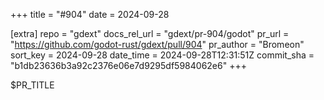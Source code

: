 +++
title = "#904"
date = 2024-09-28

[extra]
repo = "gdext"
docs_rel_url = "gdext/pr-904/godot"
pr_url = "https://github.com/godot-rust/gdext/pull/904"
pr_author = "Bromeon"
sort_key = 2024-09-28
date_time = 2024-09-28T12:31:51Z
commit_sha = "b1db23636b3a92c2376e06e7d9295df5984062e6"
+++

$PR_TITLE
